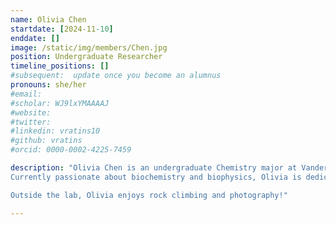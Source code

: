 ```yaml
---
name: Olivia Chen
startdate: [2024-11-10]
enddate: []
image: /static/img/members/Chen.jpg
position: Undergraduate Researcher
timeline_positions: []
#subsequent:  update once you become an alumnus
pronouns: she/her
#email: 
#scholar: WJ9lxYMAAAAJ
#website: 
#twitter: 
#linkedin: vratins10
#github: vratins
#orcid: 0000-0002-4225-7459

description: "Olivia Chen is an undergraduate Chemistry major at Vanderbilt University. During a summer internship at the Chinese Academy of Science, she refined molecular techniques like DNA extraction and antibody treatments for citrus diseases, raising her interest in microbiology. In her freshman year, she furthered her experience at the University of California, Irvine, under Dr. Seiler, focusing on regenerative medicine and acquiring skills in rat care, perfusion, and H&E staining. 
Currently passionate about biochemistry and biophysics, Olivia is dedicated to exploring protein dynamics and contributing to the drug industry. 

Outside the lab, Olivia enjoys rock climbing and photography!"

---
```

